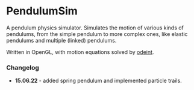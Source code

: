 # PendulumSim

A pendulum physics simulator. 
Simulates the motion of various kinds of pendulums, from the simple pendulum to more complex ones, like elastic pendulums and multiple (linked) pendulums.

Written in OpenGL, with motion equations solved by [odeint](https://www.boost.org/doc/libs/1_79_0/libs/numeric/odeint/doc/html/index.html). 

### Changelog

* **15.06.22** - added spring pendulum and implemented particle trails. 

